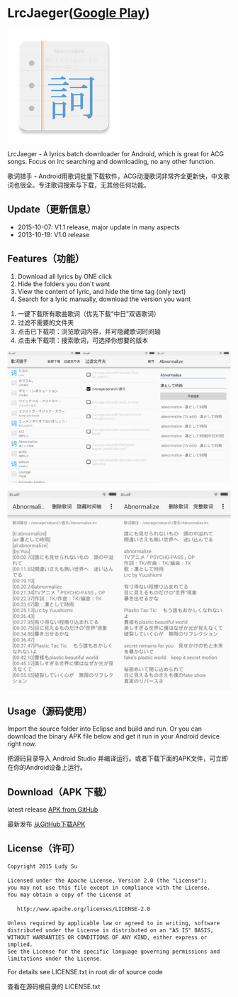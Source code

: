 # LrcJaeger([Google Play](https://play.google.com/store/apps/details?id=orz.ludysu.lrcjaeger))

![](docs/web_hi_res_256.png)

LrcJaeger - A lyrics batch downloader for Android, which is great for ACG songs. Focus on lrc searching and downloading, no any other function. 

歌词猎手 - Android用歌词批量下载软件，ACG动漫歌词非常齐全更新快，中文歌词也很全。专注歌词搜索与下载，无其他任何功能。 

## Update（更新信息）

<ul>
<li>2015-10-07: V1.1 release, major update in many aspects</li>
<li>2013-10-19: V1.0 release</li>
</ul>

## Features（功能）

<ol>
<li>Download all lyrics by ONE click</li>
<li>Hide the folders you don't want</li>
<li>View the content of lyric, and hide the time tag (only text)</li>
<li>Search for a lyric manually, download the version you want</li>
</ol>

<ol>
<li>一键下载所有歌曲歌词（优先下载“中日”双语歌词）</li>
<li>过滤不需要的文件夹</li>
<li>点击已下载项：浏览歌词内容，并可隐藏歌词时间轴</li>
<li>点击未下载项：搜索歌词，可选择你想要的版本</li>
</ol>

![](docs/screenshot1.png)

![](docs/screenshot2.png)

## Usage（源码使用）

Import the source folder into Eclipse and build and run. Or you can download the binary APK file below and get it run in your Android device right now.

把源码目录导入 Android Studio 并编译运行。或者下载下面的APK文件，可立即在你的Android设备上运行。

## Download（APK 下载）

latest release [APK from GitHub](https://github.com/LudySu/LrcJaeger/releases)

最新发布 [从GitHub下载APK](https://github.com/LudySu/LrcJaeger/releases)

## License（许可）


    Copyright 2015 Ludy Su

    Licensed under the Apache License, Version 2.0 (the "License");
    you may not use this file except in compliance with the License.
    You may obtain a copy of the License at

       http://www.apache.org/licenses/LICENSE-2.0

    Unless required by applicable law or agreed to in writing, software
    distributed under the License is distributed on an "AS IS" BASIS,
    WITHOUT WARRANTIES OR CONDITIONS OF ANY KIND, either express or implied.
    See the License for the specific language governing permissions and
    limitations under the License.

For details see LICENSE.txt in root dir of source code

查看在源码根目录的 LICENSE.txt

